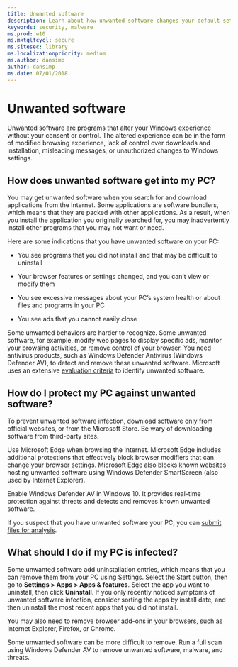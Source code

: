 ```yaml
---
title: Unwanted software
description: Learn about how unwanted software changes your default settings without your consent and what you can do to protect yourself.
keywords: security, malware
ms.prod: w10
ms.mktglfcycl: secure
ms.sitesec: library
ms.localizationpriority: medium
ms.author: dansimp
author: dansimp
ms.date: 07/01/2018
---
```

# Unwanted software

Unwanted software are programs that alter your Windows experience without your consent or control. The altered experience can be in the form of modified browsing experience, lack of control over downloads and installation, misleading messages, or unauthorized changes to Windows settings.

## How does unwanted software get into my PC?

You may get unwanted software when you search for and download applications from the Internet. Some applications are software bundlers, which means that they are packed with other applications. As a result, when you install the application you originally searched for, you may inadvertently install other programs that you may not want or need.

Here are some indications that you have unwanted software on your PC:

- You see programs that you did not install and that may be difficult to uninstall

- Your browser features or settings changed, and you can’t view or modify them

- You see excessive messages about your PC’s system health or about files and programs in your PC

- You see ads that you cannot easily close

Some unwanted behaviors are harder to recognize. Some unwanted software, for example, modify web pages to display specific ads, monitor your browsing activities, or remove control of your browser. You need antivirus products, such as Windows Defender Antivirus (Windows Defender AV), to detect and remove these unwanted software. Microsoft uses an extensive [evaluation criteria](https://www.microsoft.com/wdsi/antimalware-support/malware-and-unwanted-software-evaluation-criteria) to identify unwanted software.

## How do I protect my PC against unwanted software?

To prevent unwanted software infection, download software only from official websites, or from the Microsoft Store. Be wary of downloading software from third-party sites.

Use Microsoft Edge when browsing the Internet. Microsoft Edge includes additional protections that effectively block browser modifiers that can change your browser settings. Microsoft Edge also blocks known websites hosting unwanted software using Windows Defender SmartScreen (also used by Internet Explorer).

Enable Windows Defender AV in Windows 10. It provides real-time protection against threats and detects and removes known unwanted software.

If you suspect that you have unwanted software your PC, you can [submit files for analysis](https://www.microsoft.com/wdsi/filesubmission).

## What should I do if my PC is infected? 

Some unwanted software add uninstallation entries, which means that you can remove them from your PC using Settings. Select the Start button, then go to **Settings > Apps > Apps & features**. Select the app you want to uninstall, then click **Uninstall**. If you only recently noticed symptoms of unwanted software infection, consider sorting the apps by install date, and then uninstall the most recent apps that you did not install.

You may also need to remove browser add-ons in your browsers, such as Internet Explorer, Firefox, or Chrome.

Some unwanted software can be more difficult to remove. Run a full scan using Windows Defender AV to remove unwanted software, malware, and threats.
